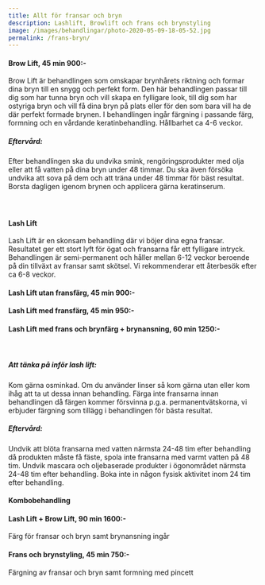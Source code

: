 ```yaml
---
title: Allt för fransar och bryn
description: Lashlift, Browlift och frans och brynstyling
image: /images/behandlingar/photo-2020-05-09-18-05-52.jpg
permalink: /frans-bryn/
---
```

#### Brow Lift, 45 min 900:-

Brow Lift är behandlingen som omskapar brynh&aring;rets riktning och formar dina bryn till en snygg och perfekt form. Den här behandlingen passar till dig som har tunna bryn och vill skapa en fylligare look, till dig som har ostyriga bryn och vill f&aring; dina bryn p&aring; plats eller för den som bara vill ha de där perfekt formade brynen. I behandlingen ing&aring;r färgning i passande färg, formning och en v&aring;rdande keratinbehandling. H&aring;llbarhet ca 4-6 veckor.

##### Efterv&aring;rd:

Efter behandlingen ska du undvika smink, rengöringsprodukter med olja eller att f&aring; vatten p&aring; dina bryn under 48 timmar. Du ska även försöka undvika att sova p&aring; dem och att träna under 48 timmar för bäst resultat. Borsta dagligen igenom brynen och applicera gärna keratinserum.

#### &nbsp;

#### Lash Lift

Lash Lift är en skonsam behandling där vi böjer dina egna fransar. Resultatet ger ett stort lyft för ögat och fransarna f&aring;r ett fylligare intryck. Behandlingen är semi-permanent och h&aring;ller mellan 6-12 veckor beroende p&aring; din tillväxt av fransar samt skötsel. Vi rekommenderar ett &aring;terbesök efter ca 6-8 veckor.

#### Lash Lift utan fransfärg, 45 min 900:-

#### Lash Lift med fransfärg, 45 min 950:-

#### Lash Lift med frans och brynfärg + brynansning, 60 min 1250:-

&nbsp;

##### Att tänka p&aring; inför lash lift:

Kom gärna osminkad. Om du använder linser s&aring; kom gärna utan eller kom ih&aring;g att ta ut dessa innan behandling. Färga inte fransarna innan behandlingen d&aring; färgen kommer försvinna p.g.a. permanentvätskorna, vi erbjuder färgning som tillägg i behandlingen för bästa resultat.

##### Efterv&aring;rd:

Undvik att blöta fransarna med vatten närmsta 24-48 tim efter behandling d&aring; produkten m&aring;ste f&aring; fäste, spola inte fransarna med varmt vatten p&aring; 48 tim. Undvik mascara och oljebaserade produkter i ögonomr&aring;det närmsta 24-48 tim efter behandling. Boka inte in n&aring;gon fysisk aktivitet inom 24 tim efter behandling.

#### Kombobehandling

#### Lash Lift + Brow Lift, 90 min 1600:-&nbsp;

Färg för fransar och bryn samt brynansning ing&aring;r

#### Frans och brynstyling, 45 min 750:-

Färgning av fransar och bryn samt formning med pincett

&nbsp;